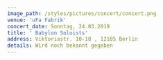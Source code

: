 ```yaml
---
image_path: /styles/pictures/concert/concert.png
venue: 'uFa Fabrik'
concert_date: Sonntag, 24.03.2019 
title: ' Babylon Soloists'
address: Viktoriastr. 10-18 , 12105 Berlin 
details: Wird noch bekannt gegeben
---
```

